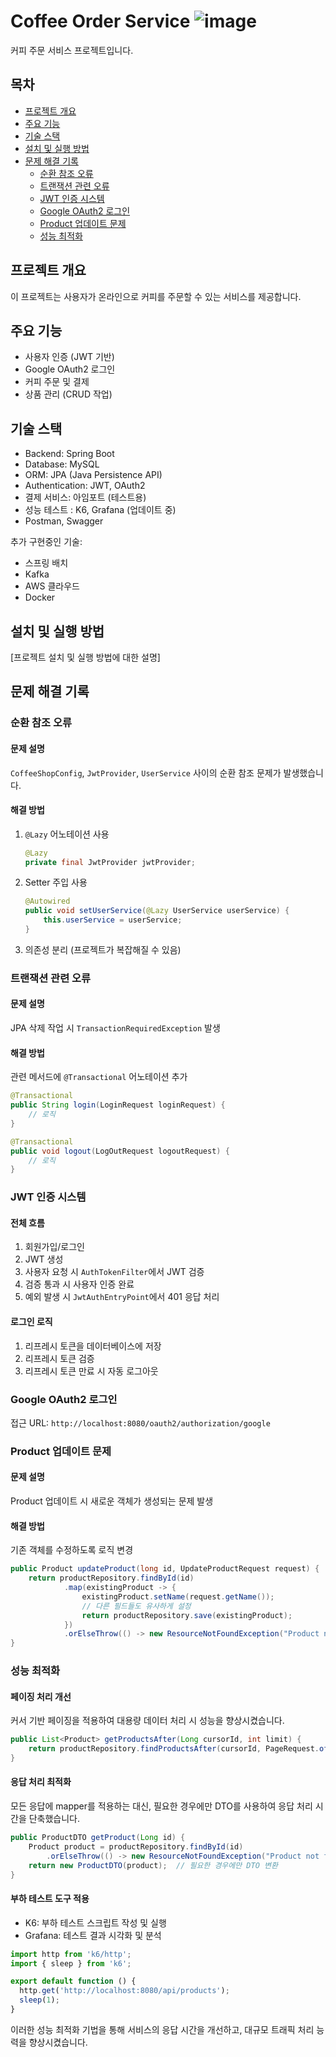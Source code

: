# Coffee Order Service ![image](https://github.com/user-attachments/assets/573dddcd-4c75-44ef-a24f-f877c301c2cc)


커피 주문 서비스 프로젝트입니다.

## 목차
- [프로젝트 개요](#프로젝트-개요)
- [주요 기능](#주요-기능)
- [기술 스택](#기술-스택)
- [설치 및 실행 방법](#설치-및-실행-방법)
- [문제 해결 기록](#문제-해결-기록)
    - [순환 참조 오류](#순환-참조-오류)
    - [트랜잭션 관련 오류](#트랜잭션-관련-오류)
    - [JWT 인증 시스템](#jwt-인증-시스템)
    - [Google OAuth2 로그인](#google-oauth2-로그인)
    - [Product 업데이트 문제](#product-업데이트-문제)
    - [성능 최적화](#성능-최적화)

## 프로젝트 개요

이 프로젝트는 사용자가 온라인으로 커피를 주문할 수 있는 서비스를 제공합니다.

## 주요 기능

- 사용자 인증 (JWT 기반)
- Google OAuth2 로그인
- 커피 주문 및 결제
- 상품 관리 (CRUD 작업)

## 기술 스택

- Backend: Spring Boot
- Database: MySQL
- ORM: JPA (Java Persistence API)
- Authentication: JWT, OAuth2
- 결제 서비스: 아임포트 (테스트용)
- 성능 테스트 : K6, Grafana (업데이트 중)
- Postman, Swagger

추가 구현중인 기술:
- 스프링 배치
- Kafka
- AWS 클라우드
- Docker 

## 설치 및 실행 방법

[프로젝트 설치 및 실행 방법에 대한 설명]

## 문제 해결 기록

### 순환 참조 오류

#### 문제 설명
`CoffeeShopConfig`, `JwtProvider`, `UserService` 사이의 순환 참조 문제가 발생했습니다.

#### 해결 방법
1. `@Lazy` 어노테이션 사용
   ```java
   @Lazy
   private final JwtProvider jwtProvider;
   ```

2. Setter 주입 사용
   ```java
   @Autowired
   public void setUserService(@Lazy UserService userService) {
       this.userService = userService;
   }
   ```

3. 의존성 분리 (프로젝트가 복잡해질 수 있음)

### 트랜잭션 관련 오류

#### 문제 설명
JPA 삭제 작업 시 `TransactionRequiredException` 발생

#### 해결 방법
관련 메서드에 `@Transactional` 어노테이션 추가
```java
@Transactional
public String login(LoginRequest loginRequest) {
    // 로직
}

@Transactional
public void logout(LogOutRequest logoutRequest) {
    // 로직
}
```

### JWT 인증 시스템

#### 전체 흐름
1. 회원가입/로그인
2. JWT 생성
3. 사용자 요청 시 `AuthTokenFilter`에서 JWT 검증
4. 검증 통과 시 사용자 인증 완료
5. 예외 발생 시 `JwtAuthEntryPoint`에서 401 응답 처리

#### 로그인 로직
1. 리프레시 토큰을 데이터베이스에 저장
2. 리프레시 토큰 검증
3. 리프레시 토큰 만료 시 자동 로그아웃

### Google OAuth2 로그인

접근 URL: `http://localhost:8080/oauth2/authorization/google`

### Product 업데이트 문제

#### 문제 설명
Product 업데이트 시 새로운 객체가 생성되는 문제 발생

#### 해결 방법
기존 객체를 수정하도록 로직 변경
```java
public Product updateProduct(long id, UpdateProductRequest request) {
    return productRepository.findById(id)
            .map(existingProduct -> {
                existingProduct.setName(request.getName());
                // 다른 필드들도 유사하게 설정
                return productRepository.save(existingProduct);
            })
            .orElseThrow(() -> new ResourceNotFoundException("Product not found!"));
}
```

### 성능 최적화

#### 페이징 처리 개선
커서 기반 페이징을 적용하여 대용량 데이터 처리 시 성능을 향상시켰습니다.

```java
public List<Product> getProductsAfter(Long cursorId, int limit) {
    return productRepository.findProductsAfter(cursorId, PageRequest.of(0, limit));
}
```

#### 응답 처리 최적화
모든 응답에 mapper를 적용하는 대신, 필요한 경우에만 DTO를 사용하여 응답 처리 시간을 단축했습니다.

```java
public ProductDTO getProduct(Long id) {
    Product product = productRepository.findById(id)
        .orElseThrow(() -> new ResourceNotFoundException("Product not found"));
    return new ProductDTO(product);  // 필요한 경우에만 DTO 변환
}
```

#### 부하 테스트 도구 적용
- K6: 부하 테스트 스크립트 작성 및 실행
- Grafana: 테스트 결과 시각화 및 분석

```javascript
import http from 'k6/http';
import { sleep } from 'k6';

export default function () {
  http.get('http://localhost:8080/api/products');
  sleep(1);
}
```

이러한 성능 최적화 기법을 통해 서비스의 응답 시간을 개선하고, 대규모 트래픽 처리 능력을 향상시켰습니다.

